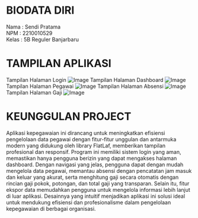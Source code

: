 # BIODATA DIRI

Nama      : Sendi Pratama<br>
NPM       : 2210010529<br>
Kelas     : 5B Reguler Banjarbaru<br>

# TAMPILAN APLIKASI
Tampilan Halaman Login
![Image](https://github.com/user-attachments/assets/0f20c95a-6c45-46d8-8621-833ca16baecb)
Tampilan Halaman Dashboard
![Image](https://github.com/user-attachments/assets/45761a81-84f4-49b2-9d23-97fa2c446eea)
Tampilan Halaman Pegawai
![Image](https://github.com/user-attachments/assets/09aa8832-4b10-4464-a155-7dbf13ca2afd)
Tampilan Halaman Absensi
![Image](https://github.com/user-attachments/assets/43f0d2f8-e328-42fa-8d2a-8c7ff3267cfc)
Tampilan Halaman Gaji
![Image](https://github.com/user-attachments/assets/22a78d7e-b5a3-4ae4-89d4-18f24c3428f2)

# KEUNGGULAN PROJECT
Aplikasi kepegawaian ini dirancang untuk meningkatkan efisiensi pengelolaan data pegawai dengan fitur-fitur unggulan dan antarmuka modern yang didukung oleh library FlatLaf, memberikan tampilan profesional dan responsif. Program ini memiliki sistem login yang aman, memastikan hanya pengguna berizin yang dapat mengakses halaman dashboard. Dengan navigasi yang jelas, pengguna dapat dengan mudah mengelola data pegawai, memantau absensi dengan pencatatan jam masuk dan keluar yang akurat, serta menghitung gaji secara otomatis dengan rincian gaji pokok, potongan, dan total gaji yang transparan. Selain itu, fitur ekspor data memudahkan pengguna untuk mengelola informasi lebih lanjut di luar aplikasi. Desainnya yang intuitif menjadikan aplikasi ini solusi ideal untuk mendukung efisiensi dan profesionalisme dalam pengelolaan kepegawaian di berbagai organisasi.

